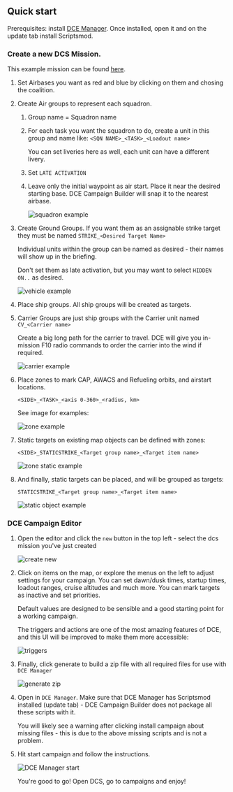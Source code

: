 ## Quick start

Prerequisites: install [DCE Manager](https://forum.dcs.world/topic/162712-dce-campaigns). Once installed, open it and on the update tab install Scriptsmod.

### Create a new DCS Mission.

This example mission can be found [here](/dce-lib/test_resources/base_mission.miz).

1. Set Airbases you want as red and blue by clicking on them and chosing the coalition.
1. Create Air groups to represent each squadron.
    1. Group name = Squadron name
    1. For each task you want the squadron to do, create a unit in this group and name like:
        `<SQN NAME>_<TASK>_<Loadout name>`

        You can set liveries here as well, each unit can have a different livery.
    1. Set `LATE ACTIVATION`
    1. Leave only the initial waypoint as air start. Place it near the desired starting base. DCE Campaign Builder will snap it to the nearest airbase.

        ![squadron example](/docs/squadron_example_cap.png)

1. Create Ground Groups. If you want them as an assignable strike target they must be named `STRIKE_<Desired Target Name>`

    Individual units within the group can be named as desired - their names will show up in the briefing.

    Don't set them as late activation, but you may want to select `HIDDEN ON..` as desired.

    ![vehicle example](/docs/strike_vehicle_group_example.png)

1. Place ship groups. All ship groups will be created as targets.

1. Carrier Groups are just ship groups with the Carrier unit named `CV_<Carrier name>` 

    Create a big long path for the carrier to travel. DCE will give you in-mission F10 radio commands
    to order the carrier into the wind if required.

    ![carrier example](/docs/carrier_example.png)

1. Place zones to mark CAP, AWACS and Refueling orbits, and airstart locations.

    `<SIDE>_<TASK>_<axis 0-360>_<radius, km>`

    See image for examples:

    ![zone example](/docs/zones_example.png)

1. Static targets on existing map objects can be defined with zones:

    `<SIDE>_STATICSTRIKE_<Target group name>_<Target item name>`

    ![zone static example](/docs/zone_static_targets.png)

1. And finally, static targets can be placed, and will be grouped as targets:

    `STATICSTRIKE_<Target group name>_<Target item name>`

    ![static object example](/docs/static_target_example.png)

### DCE Campaign Editor

1. Open the editor and click the `new` button in the top left - select the dcs mission you've just created

    ![create new](/docs/dcecb_new.png)

1. Click on items on the map, or explore the menus on the left to adjust settings for your campaign. You can set dawn/dusk times, startup times, loadout ranges, cruise altitudes and much more. You can mark targets as inactive and set priorities. 

    Default values are designed to be sensible and a good starting point for a working campaign. 

    The triggers and actions are one of the most amazing features of DCE, and this UI will be improved to make them more accessible:

    ![triggers](/docs/dcecb_triggers.png)

1. Finally, click generate to build a zip file with all required files for use with `DCE Manager`

    ![generate zip](/docs/dcecb_generate.png)

1. Open in `DCE Manager`. Make sure that DCE Manager has Scriptsmod installed (update tab) - DCE Campaign Builder does not package all these scripts with it.

    You will likely see a warning after clicking install campaign about missing files - this is due to the above missing scripts and is not a problem. 

1. Hit start campaign and follow the instructions.

    ![DCE Manager start](/docs/dce_manager_start.png)

    You're good to go! Open DCS, go to campaigns and enjoy!

